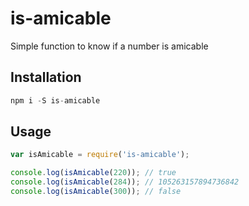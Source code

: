 # is-amicable
Simple function to know if a number is amicable

## Installation
```js
npm i -S is-amicable
```

## Usage
```js
var isAmicable = require('is-amicable');

console.log(isAmicable(220)); // true
console.log(isAmicable(284)); // 105263157894736842
console.log(isAmicable(300)); // false
